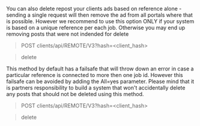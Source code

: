 You can also delete repost your clients ads based on reference alone - sending a single request will then remove the ad from all portals where that is possible. However we recommend to use this option ONLY if your system is based on a unique reference per each job. Otherwise you may end up removing posts that were not indended for delete

> POST clients/api/REMOTE/V3?hash=<client_hash>
 
> <idibu>
>     <method>delete</method>
>     <job ref="job_reference"></job>
></idibu>

This method by default has a failsafe that will throw down an error in case a particular reference is connected to more then one job id. However this failsafe can be avoided by adding the All=yes parameter. Please mind that it is partners responsibility to build a system that won't accidentally delete any posts that should not be deleted using this method.

>POST clients/api/REMOTE/V3?hash=<client_hash>
 
><idibu>
>     <method>delete</method>
>     <job ref="job_reference" all="yes"></job>
></idibu>